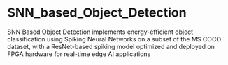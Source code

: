 # SNN_based_Object_Detection
SNN Based Object Detection implements energy-efficient object classification using Spiking Neural Networks on a subset of the MS COCO dataset, with a ResNet-based spiking model optimized and deployed on FPGA hardware for real-time edge AI applications
